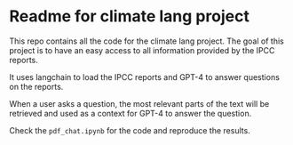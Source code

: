 # Readme for climate lang project

This repo contains all the code for the climate lang project. The goal of this project is to have an easy access to all information provided by the IPCC reports. 

It uses langchain to load the IPCC reports and GPT-4 to answer questions on the reports.

When a user asks a question, the most relevant parts of the text will be retrieved and used as a context for GPT-4 to answer the question.

Check the ```pdf_chat.ipynb``` for the code and reproduce the results.